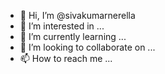 - 👋 Hi, I’m @sivakumarnerella
- 👀 I’m interested in ...
- 🌱 I’m currently learning ...
- 💞️ I’m looking to collaborate on ...
- 📫 How to reach me ...

<!---
sivakumarnerella/sivakumarnerella is a ✨ special ✨ repository because its `README.md` (this file) appears on your GitHub profile.
You can click the Preview link to take a look at your changes.
--->

